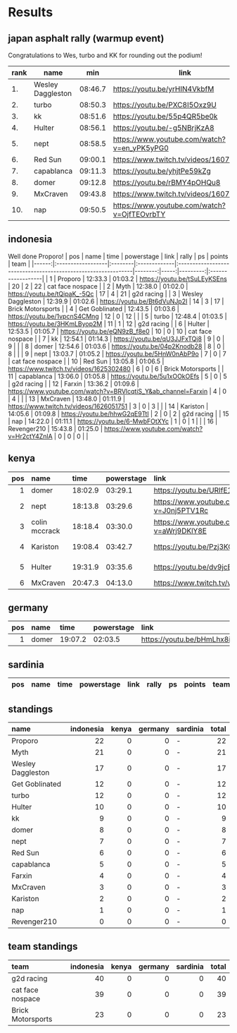 
# Results

## japan asphalt rally (warmup event)

Congratulations to Wes, turbo and KK for rounding out the podium!

| rank | name              | min     | link                                         |
| ---- | ----------------- | ------- | -------------------------------------------- |
| 1.   | Wesley Daggleston | 08:46.7 | https://youtu.be/yrHIN4VkbfM                 |
| 2.   | turbo             | 08:50.3 | https://youtu.be/PXC8I5Oxz9U                 |
| 3.   | kk                | 08:51.6 | https://youtu.be/55p4QR5be0k                 |
| 4.   | Hulter            | 08:56.1 | https://youtu.be/-g5NBrjKzA8                 |
| 5.   | nept              | 08:58.5 | https://www.youtube.com/watch?v=en_yPK5yPG0 |
| 6.   | Red Sun           | 09:00.1 | https://www.twitch.tv/videos/1607608745      |
| 7.   | capablanca	   | 09:11.3 | https://youtu.be/yhjtPe59kZg
| 8.   | domer             | 09:12.8 | https://youtu.be/rBMY4pOHQu8                 |
| 9.   | MxCraven          | 09:43.8 | https://www.twitch.tv/videos/1607365265      |
|10.   | nap               | 09:50.5 | https://www.youtube.com/watch?v=OjfTEOvrbTY  |

## indonesia
Well done Proporo!
|   pos | name              | time    | powerstage   | link                                                          |   rally |   ps |   points | team              |
|------:|:------------------|:--------|:-------------|:--------------------------------------------------------------|--------:|-----:|---------:|:------------------|
|     1 | Proporo           | 12:33.3 | 01:03.2      | https://youtu.be/tSuLEyKSEns                                  |      20 |    2 |       22 | cat face nospace  |
|     2 | Myth              | 12:38.0 | 01:02.0      | https://youtu.be/tQipaK_-5Qc                                  |      17 |    4 |       21 | g2d racing        |
|     3 | Wesley Daggleston | 12:39.9 | 01:02.6      | https://youtu.be/Bt6dVuNJp2I                                  |      14 |    3 |       17 | Brick Motorsports |
|     4 | Get Goblinated    | 12:43.5 | 01:03.6      | https://youtu.be/1vpcnS4CMng                                  |      12 |    0 |       12 |                   |
|     5 | turbo             | 12:48.4 | 01:03.5      | https://youtu.be/3HKmLByop2M                                  |      11 |    1 |       12 | g2d racing        |
|     6 | Hulter            | 12:53.5 | 01:05.7      | https://youtu.be/eQN9zB_f8e0                                  |      10 |    0 |       10 | cat face nospace  |
|     7 | kk                | 12:54.1 | 01:14.3      | https://youtu.be/qU3JJFxTQj8                                  |       9 |    0 |        9 |                   |
|     8 | domer             | 12:54.6 | 01:03.6      | https://youtu.be/04p2Knodb28                                  |       8 |    0 |        8 |                   |
|     9 | nept              | 13:03.7 | 01:05.2      | https://youtu.be/5HnW0nAbP9o                                  |       7 |    0 |        7 | cat face nospace  |
|    10 | Red Sun           | 13:05.8 | 01:06.5      | https://www.twitch.tv/videos/1625302480                       |       6 |    0 |        6 | Brick Motorsports |
|    11 | capablanca        | 13:06.0 | 01:05.8      | https://youtu.be/5u1xOOkOEfs                                  |       5 |    0 |        5 | g2d racing        |
|    12 | Farxin            | 13:36.2 | 01:09.6      | https://www.youtube.com/watch?v=BRVlcqtiS_Y&ab_channel=Farxin |       4 |    0 |        4 |                   |
|    13 | MxCraven          | 13:48.0 | 01:11.9      | https://www.twitch.tv/videos/1626051751                       |       3 |    0 |        3 |                   |
|    14 | Kariston          | 14:05.6 | 01:09.8      | https://youtu.be/hhwG2qE9TtI                                  |       2 |    0 |        2 | g2d racing        |
|    15 | nap               | 14:22.0 | 01:11.1      | https://youtu.be/6-MwbFOtXYc                                  |       1 |    0 |        1 |                   |
|    16 | Revenger210       | 15:43.8 | 01:25.0      | https://www.youtube.com/watch?v=Hr2ctY4ZnlA                   |       0 |    0 |        0 |                   |
## kenya

|   pos | name          | time    | powerstage   | link                                        |   rally |   ps |   points | team             |
|------:|:--------------|:--------|:-------------|:--------------------------------------------|--------:|-----:|---------:|:-----------------|
|     1 | domer         | 18:02.9 | 03:29.1      | https://youtu.be/URIfE1vL-jg                |      20 |    4 |       24 |                  |
|     2 | nept          | 18:13.8 | 03:29.6      | https://www.youtube.com/watch?v=J0nj5PTV1Rc |      17 |    3 |       20 | cat face nospace |
|     3 | colin mccrack | 18:18.4 | 03:30.0      | https://www.youtube.com/watch?v=aWrj9DKlY8E |      14 |    2 |       16 |                  |
|     4 | Kariston      | 19:08.4 | 03:42.7      | https://youtu.be/Pzj3KO2ei70                |      12 |    0 |       12 | g2d racing       |
|     5 | Hulter        | 19:31.9 | 03:35.6      | https://youtu.be/dv9jcEu5dzs                |      11 |    1 |       12 | cat face nospace |
|     6 | MxCraven      | 20:47.3 | 04:13.0      | https://www.twitch.tv/videos/1635003671     |      10 |    0 |       10 |                  |
## germany

|   pos | name   | time    | powerstage   | link                         |   rally |   ps |   points | team   |
|------:|:-------|:--------|:-------------|:-----------------------------|--------:|-----:|---------:|:-------|
|     1 | domer  | 19:07.2 | 02:03.5      | https://youtu.be/bHmLhx8ijzk |      20 |    4 |       24 |        |
## sardinia

| pos   | name   | time   | powerstage   | link   | rally   | ps   | points   | team   |
|-------|--------|--------|--------------|--------|---------|------|----------|--------|
## standings
| name              |   indonesia |   kenya |   germany | sardinia   |   total |
|:------------------|------------:|--------:|----------:|:-----------|--------:|
| Proporo           |          22 |       0 |         0 | -          |      22 |
| Myth              |          21 |       0 |         0 | -          |      21 |
| Wesley Daggleston |          17 |       0 |         0 | -          |      17 |
| Get Goblinated    |          12 |       0 |         0 | -          |      12 |
| turbo             |          12 |       0 |         0 | -          |      12 |
| Hulter            |          10 |       0 |         0 | -          |      10 |
| kk                |           9 |       0 |         0 | -          |       9 |
| domer             |           8 |       0 |         0 | -          |       8 |
| nept              |           7 |       0 |         0 | -          |       7 |
| Red Sun           |           6 |       0 |         0 | -          |       6 |
| capablanca        |           5 |       0 |         0 | -          |       5 |
| Farxin            |           4 |       0 |         0 | -          |       4 |
| MxCraven          |           3 |       0 |         0 | -          |       3 |
| Kariston          |           2 |       0 |         0 | -          |       2 |
| nap               |           1 |       0 |         0 | -          |       1 |
| Revenger210       |           0 |       0 |         0 | -          |       0 |
## team standings
| team              |   indonesia |   kenya |   germany |   sardinia |   total |
|:------------------|------------:|--------:|----------:|-----------:|--------:|
| g2d racing        |          40 |       0 |         0 |          0 |      40 |
| cat face nospace  |          39 |       0 |         0 |          0 |      39 |
| Brick Motorsports |          23 |       0 |         0 |          0 |      23 |

